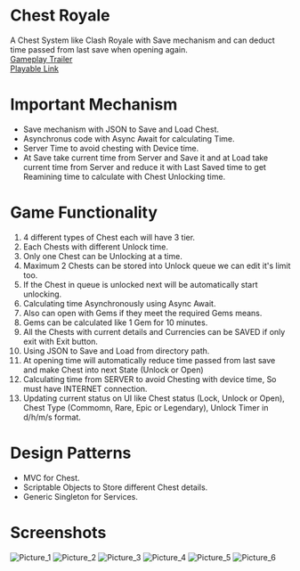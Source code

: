 # Chest Royale
A Chest System like Clash Royale with Save mechanism and can deduct time passed from last save when opening again. <br/>
[Gameplay Trailer](https://youtu.be/QyO1bi01ajc) <br/>
[Playable Link](https://kishore-karic.itch.io/chestroyale) <br/>

# Important Mechanism
* Save mechanism with JSON to Save and Load Chest.
* Asynchronus code with Async Await for calculating Time.
* Server Time to avoid chesting with Device time.
* At Save take current time from Server and Save it and at Load take current time from Server and reduce it with Last Saved time to get Reamining time to calculate with Chest Unlocking time.

# Game Functionality
1. 4 different types of Chest each will have 3 tier.
2. Each Chests with different Unlock time.
3. Only one Chest can be Unlocking at a time.
4. Maximum 2 Chests can be stored into Unlock queue we can edit it's limit too.
5. If the Chest in queue is unlocked next will be automatically start unlocking.
6. Calculating time Asynchronously using Async Await.
7. Also can open with Gems if they meet the required Gems means.
8. Gems can be calculated like 1 Gem for 10 minutes.
9. All the Chests with current details and Currencies can be SAVED if only exit with Exit button.
10. Using JSON to Save and Load from directory path.
11. At opening time will automatically reduce time passed from last save and make Chest into next State (Unlock or Open)
12. Calculating time from SERVER to avoid Chesting with device time, So must have INTERNET connection.
13. Updating current status on UI like Chest status (Lock, Unlock or Open), Chest Type (Commomn, Rare, Epic or Legendary), Unlock Timer in d/h/m/s format.

# Design Patterns
* MVC for Chest.
* Scriptable Objects to Store different Chest details.
* Generic Singleton for Services.

# Screenshots
![Picture_1](https://github.com/Kishore-Karic/Clash-Royale-Chest-System/assets/97879797/6fdae896-84f6-46e3-b7c0-240340e3c62a)
![Picture_2](https://github.com/Kishore-Karic/Clash-Royale-Chest-System/assets/97879797/f9707ad0-694d-4f83-9d63-81ded2c2a185)
![Picture_3](https://github.com/Kishore-Karic/Clash-Royale-Chest-System/assets/97879797/1725be7e-967f-4214-b1ba-bfd4b558ed70)
![Picture_4](https://github.com/Kishore-Karic/Clash-Royale-Chest-System/assets/97879797/00af109c-ef54-41bd-b320-b6cb7fbe0296)
![Picture_5](https://github.com/Kishore-Karic/Clash-Royale-Chest-System/assets/97879797/e20cbecd-c3be-4009-8e26-1157ea61de4c)
![Picture_6](https://github.com/Kishore-Karic/Clash-Royale-Chest-System/assets/97879797/2b0c912d-df4b-4af1-86a9-5f68ac7b86bb)
